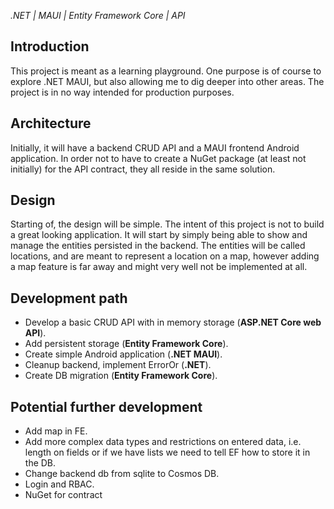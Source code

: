 _.NET | MAUI | Entity Framework Core | API_

## Introduction
This project is meant as a learning playground. One purpose is of course to explore .NET MAUI, but also allowing me to dig deeper into other areas. The project is in no way intended for production purposes. 

## Architecture 
Initially, it will have a backend CRUD API and a MAUI frontend Android application. In order not to have to create a NuGet package (at least not initially) for the API contract, they all reside in the same solution. 

## Design
Starting of, the design will be simple. The intent of this project is not to build a great looking application. It will start by simply being able to show and manage the entities persisted in the backend. The entities will be called locations, and are meant to represent a location on a map, however adding a map feature is far away and might very well not be implemented at all.

## Development path
- Develop a basic CRUD API with in memory storage (**ASP.NET Core web API**).
- Add persistent storage (**Entity Framework Core**).
- Create simple Android application (**.NET MAUI**).
- Cleanup backend, implement ErrorOr (**.NET**).
- Create DB migration (**Entity Framework Core**).

## Potential further development
- Add map in FE.
- Add more complex data types and restrictions on entered data, i.e. length on fields or if we have lists we need to tell EF how to store it in the DB.
- Change backend db from sqlite to Cosmos DB.
- Login and RBAC.
- NuGet for contract